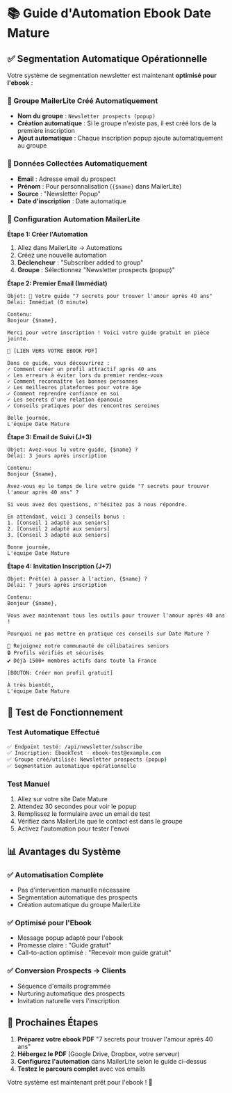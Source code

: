 # 📚 Guide d'Automation Ebook Date Mature

## ✅ Segmentation Automatique Opérationnelle

Votre système de segmentation newsletter est maintenant **optimisé pour l'ebook** :

### 🎯 Groupe MailerLite Créé Automatiquement
- **Nom du groupe** : `Newsletter prospects (popup)`
- **Création automatique** : Si le groupe n'existe pas, il est créé lors de la première inscription
- **Ajout automatique** : Chaque inscription popup ajoute automatiquement au groupe

### 📝 Données Collectées Automatiquement
- **Email** : Adresse email du prospect
- **Prénom** : Pour personnalisation (`{$name}` dans MailerLite)
- **Source** : "Newsletter Popup" 
- **Date d'inscription** : Date automatique

### 🚀 Configuration Automation MailerLite

**Étape 1: Créer l'Automation**
1. Allez dans MailerLite → Automations
2. Créez une nouvelle automation
3. **Déclencheur** : "Subscriber added to group"
4. **Groupe** : Sélectionnez "Newsletter prospects (popup)"

**Étape 2: Premier Email (Immédiat)**
```
Objet: 🎁 Votre guide "7 secrets pour trouver l'amour après 40 ans"
Délai: Immédiat (0 minute)

Contenu:
Bonjour {$name},

Merci pour votre inscription ! Voici votre guide gratuit en pièce jointe.

🔗 [LIEN VERS VOTRE EBOOK PDF]

Dans ce guide, vous découvrirez :
✓ Comment créer un profil attractif après 40 ans
✓ Les erreurs à éviter lors du premier rendez-vous
✓ Comment reconnaître les bonnes personnes
✓ Les meilleures plateformes pour votre âge
✓ Comment reprendre confiance en soi
✓ Les secrets d'une relation épanouie
✓ Conseils pratiques pour des rencontres sereines

Belle journée,
L'équipe Date Mature
```

**Étape 3: Email de Suivi (J+3)**
```
Objet: Avez-vous lu votre guide, {$name} ?
Délai: 3 jours après inscription

Contenu:
Bonjour {$name},

Avez-vous eu le temps de lire votre guide "7 secrets pour trouver l'amour après 40 ans" ?

Si vous avez des questions, n'hésitez pas à nous répondre.

En attendant, voici 3 conseils bonus :
1. [Conseil 1 adapté aux seniors]
2. [Conseil 2 adapté aux seniors]
3. [Conseil 3 adapté aux seniors]

Bonne journée,
L'équipe Date Mature
```

**Étape 4: Invitation Inscription (J+7)**
```
Objet: Prêt(e) à passer à l'action, {$name} ?
Délai: 7 jours après inscription

Contenu:
Bonjour {$name},

Vous avez maintenant tous les outils pour trouver l'amour après 40 ans !

Pourquoi ne pas mettre en pratique ces conseils sur Date Mature ?

🎯 Rejoignez notre communauté de célibataires seniors
🔒 Profils vérifiés et sécurisés
💕 Déjà 1500+ membres actifs dans toute la France

[BOUTON: Créer mon profil gratuit]

À très bientôt,
L'équipe Date Mature
```

## 🔧 Test de Fonctionnement

### Test Automatique Effectué
```bash
✅ Endpoint testé: /api/newsletter/subscribe
✅ Inscription: EbookTest - ebook-test@example.com
✅ Groupe créé/utilisé: Newsletter prospects (popup)
✅ Segmentation automatique opérationnelle
```

### Test Manuel
1. Allez sur votre site Date Mature
2. Attendez 30 secondes pour voir le popup
3. Remplissez le formulaire avec un email de test
4. Vérifiez dans MailerLite que le contact est dans le groupe
5. Activez l'automation pour tester l'envoi

## 📊 Avantages du Système

### ✅ Automatisation Complète
- Pas d'intervention manuelle nécessaire
- Segmentation automatique des prospects
- Création automatique du groupe MailerLite

### ✅ Optimisé pour l'Ebook
- Message popup adapté pour l'ebook
- Promesse claire : "Guide gratuit"
- Call-to-action optimisé : "Recevoir mon guide gratuit"

### ✅ Conversion Prospects → Clients
- Séquence d'emails programmée
- Nurturing automatique des prospects
- Invitation naturelle vers l'inscription

## 🎯 Prochaines Étapes

1. **Préparez votre ebook PDF** "7 secrets pour trouver l'amour après 40 ans"
2. **Hébergez le PDF** (Google Drive, Dropbox, votre serveur)
3. **Configurez l'automation** dans MailerLite selon le guide ci-dessus
4. **Testez le parcours complet** avec vos emails

Votre système est maintenant prêt pour l'ebook ! 🚀